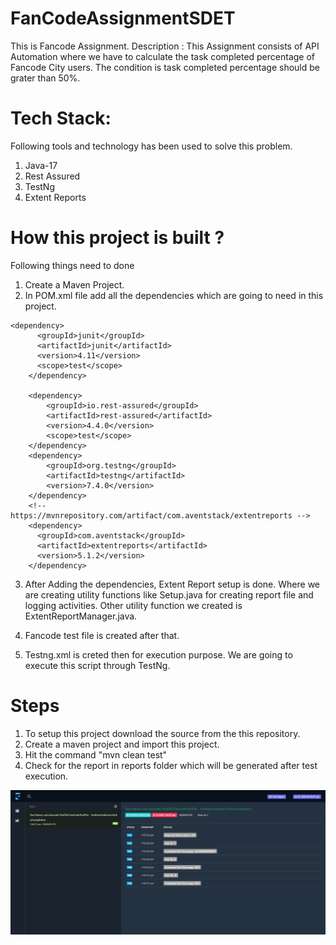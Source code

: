 # FanCodeAssignmentSDET

This is Fancode Assignment.
Description : This Assignment consists of API Automation where we have to calculate the task completed percentage of Fancode City users. The condition is task completed percentage should be grater than 50%. 

# Tech Stack: 
Following tools and technology has been used to solve this problem.

1. Java-17
2. Rest Assured
3. TestNg
4. Extent Reports

# How this project is built ?

Following things need to done
1. Create a Maven Project.
2. In POM.xml file add all the dependencies which are going to need in this project.

```
<dependency>
      <groupId>junit</groupId>
      <artifactId>junit</artifactId>
      <version>4.11</version>
      <scope>test</scope>
    </dependency>

    <dependency>
        <groupId>io.rest-assured</groupId>
        <artifactId>rest-assured</artifactId>
        <version>4.4.0</version>
        <scope>test</scope>
    </dependency>
    <dependency>
        <groupId>org.testng</groupId>
        <artifactId>testng</artifactId>
        <version>7.4.0</version>
    </dependency>
    <!-- https://mvnrepository.com/artifact/com.aventstack/extentreports -->
    <dependency>
      <groupId>com.aventstack</groupId>
      <artifactId>extentreports</artifactId>
      <version>5.1.2</version>
    </dependency>
```

3. After Adding the dependencies, Extent Report setup is done. Where we are creating utility functions like Setup.java for creating report file and logging activities. Other utility function we created is ExtentReportManager.java.

4. Fancode test file is created after that. 

5. Testng.xml is creted then for execution purpose. We are going to execute this script through TestNg.

# Steps

1. To setup this project download the source from the this repository.
2. Create a maven project and import this project.
3. Hit the command "mvn clean test"
4. Check for the report in reports folder which will be generated after test execution.

![Below is the image added of Extent Report screenshot](image.png)